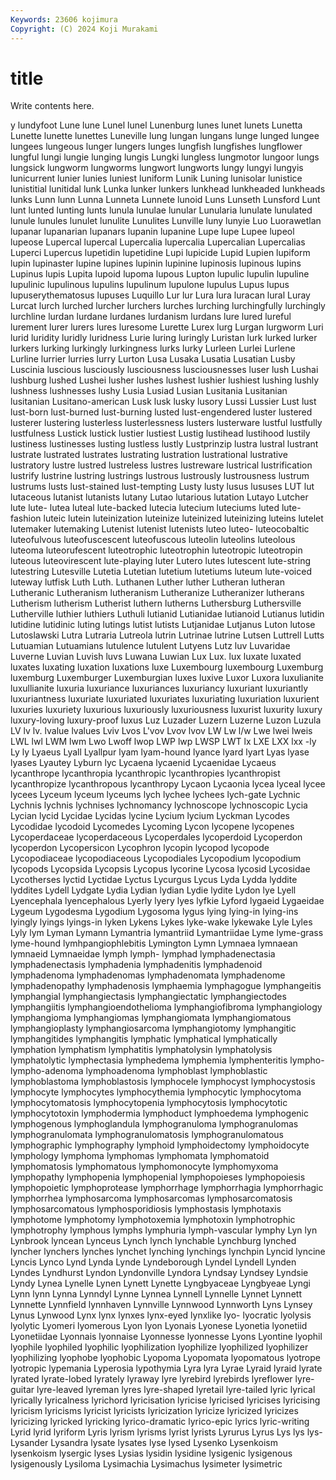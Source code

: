 ```yaml
---
Keywords: 23606 kojimura
Copyright: (C) 2024 Koji Murakami
---
```


# title

Write contents here.



y lundyfoot Lune lune Lunel
lunel Lunenburg lunes lunet lunets Lunetta Lunette lunette lunettes Luneville
lung lungan lungans lunge lunged lungee lungees lungeous lunger lungers
lunges lungfish lungfishes lungflower lungful lungi lungie lunging lungis Lungki
lungless lungmotor lungoor lungs lungsick lungworm lungworms lungwort lungworts lungy
lungyi lungyis lunicurrent lunier lunies luniest luniform Lunik Luning lunisolar
lunistice lunistitial lunitidal lunk Lunka lunker lunkers lunkhead lunkheaded lunkheads
lunks Lunn lunn Lunna Lunneta Lunnete lunoid Luns Lunseth Lunsford
Lunt lunt lunted lunting lunts lunula lunulae lunular Lunularia lunulate
lunulated lunule lunules lunulet lunulite Lunulites Lunville luny lunyie Luo
Luorawetlan lupanar lupanarian lupanars lupanin lupanine Lupe lupe Lupee lupeol
lupeose Lupercal lupercal Lupercalia lupercalia Lupercalian Lupercalias Luperci Lupercus lupetidin
lupetidine Lupi lupicide Lupid Lupien lupiform lupin lupinaster lupine lupines
lupinin lupinine lupinosis lupinous lupins Lupinus lupis Lupita lupoid lupoma
lupous Lupton lupulic lupulin lupuline lupulinic lupulinous lupulins lupulinum lupulone
lupulus Lupus lupus lupuserythematosus lupuses Luquillo Lur lur Lura lura
luracan lural Luray Lurcat lurch lurched lurcher lurchers lurches lurching
lurchingfully lurchingly lurchline lurdan lurdane lurdanes lurdanism lurdans lure lured
lureful lurement lurer lurers lures luresome Lurette Lurex lurg Lurgan
lurgworm Luri lurid luridity luridly luridness Lurie luring luringly Luristan
lurk lurked lurker lurkers lurking lurkingly lurkingness lurks lurky Lurleen
Lurlei Lurlene Lurline lurrier lurries lurry Lurton Lusa Lusaka Lusatia
Lusatian Lusby Luscinia luscious lusciously lusciousness lusciousnesses luser lush Lushai
lushburg lushed Lushei lusher lushes lushest lushier lushiest lushing lushly
lushness lushnesses lushy Lusia Lusiad Lusian Lusitania Lusitanian lusitanian Lusitano-american
Lusk lusk lusky lusory Lussi Lussier Lust lust lust-born lust-burned
lust-burning lusted lust-engendered luster lustered lusterer lustering lusterless lusterlessness lusters
lusterware lustful lustfully lustfulness Lustick lustick lustier lustiest Lustig lustihead
lustihood lustily lustiness lustinesses lusting lustless lustly Lustprinzip lustra lustral
lustrant lustrate lustrated lustrates lustrating lustration lustrational lustrative lustratory lustre
lustred lustreless lustres lustreware lustrical lustrification lustrify lustrine lustring lustrings
lustrous lustrously lustrousness lustrum lustrums lusts lust-stained lust-tempting Lusty lusty
lusus lususes LUT lut lutaceous lutanist lutanists lutany Lutao lutarious
lutation Lutayo Lutcher lute lute- lutea luteal lute-backed lutecia lutecium
luteciums luted lute-fashion luteic lutein luteinization luteinize luteinized luteinizing luteins
lutelet lutemaker lutemaking Lutenist lutenist lutenists luteo luteo- luteocobaltic luteofulvous
luteofuscescent luteofuscous luteolin luteolins luteolous luteoma luteorufescent luteotrophic luteotrophin luteotropic
luteotropin luteous luteovirescent lute-playing luter Lutero lutes lutescent lute-string lutestring
Lutesville Lutetia Lutetian lutetium lutetiums luteum lute-voiced luteway lutfisk Luth
Luth. Luthanen Luther luther Lutheran lutheran Lutheranic Lutheranism lutheranism Lutheranize
Lutheranizer lutherans Lutherism lutherism Lutherist luthern lutherns Luthersburg Luthersville Lutherville
luthier luthiers Luthuli lutianid Lutianidae lutianoid Lutianus lutidin lutidine lutidinic
luting lutings lutist lutists Lutjanidae Lutjanus Luton lutose Lutoslawski Lutra
Lutraria Lutreola lutrin Lutrinae lutrine Lutsen Luttrell Lutts Lutuamian Lutuamians
lutulence lutulent Lutyens Lutz luv Luvaridae Luverne Luvian Luvish luvs
Luwana Luwian Lux Lux. lux luxate luxated luxates luxating luxation
luxations luxe Luxembourg luxembourg Luxemburg luxemburg Luxemburger Luxemburgian luxes luxive
Luxor Luxora luxulianite luxullianite luxuria luxuriance luxuriances luxuriancy luxuriant luxuriantly
luxuriantness luxuriate luxuriated luxuriates luxuriating luxuriation luxurient luxuries luxuriety luxurious
luxuriously luxuriousness luxurist luxurity luxury luxury-loving luxury-proof luxus Luz Luzader
Luzern Luzerne Luzon Luzula LV lv lv. lvalue lvalues Lviv
Lvos L'vov Lvov lvov LW Lw l/w Lwe lwei lweis
LWL lwl LWM lwm Lwo Lwoff lwop LWP lwp LWSP
LWT lx LXE LXX lxx -ly Ly ly Lyaeus Lyall
Lyallpur lyam lyam-hound lyance lyard lyart Lyas lyase lyases Lyautey
Lyburn lyc Lycaena lycaenid Lycaenidae Lycaeus lycanthrope lycanthropia lycanthropic lycanthropies
lycanthropist lycanthropize lycanthropous lycanthropy Lycaon Lycaonia lycea lyceal lycee lycees
Lyceum lyceum lyceums lych lychee lychees lych-gate Lychnic Lychnis lychnis
lychnises lychnomancy lychnoscope lychnoscopic Lycia Lycian lycid Lycidae Lycidas lycine
Lycium lycium Lyckman Lycodes Lycodidae lycodoid Lycomedes Lycoming Lycon lycopene
lycopenes Lycoperdaceae lycoperdaceous Lycoperdales lycoperdoid Lycoperdon lycoperdon Lycopersicon Lycophron lycopin
lycopod lycopode Lycopodiaceae lycopodiaceous Lycopodiales Lycopodium lycopodium lycopods Lycopsida Lycopsis
Lycopus lycorine Lycosa lycosid Lycosidae Lycotherses lyctid Lyctidae Lyctus Lycurgus
Lycus Lyda Lydda lyddite lyddites Lydell Lydgate Lydia Lydian lydian
Lydie lydite Lydon lye Lyell Lyencephala lyencephalous Lyerly lyery lyes
lyfkie Lyford lygaeid Lygaeidae Lygeum Lygodesma Lygodium Lygosoma lygus lying
lying-in lying-ins lyingly lyings lyings-in lyken Lykens Lykes lyke-wake lykewake
Lyle Lyles Lyly lym Lyman Lymann Lymantria lymantriid Lymantriidae Lyme
lyme-grass lyme-hound lymhpangiophlebitis Lymington Lymn Lymnaea lymnaean lymnaeid Lymnaeidae lymph
lymph- lymphad lymphadenectasia lymphadenectasis lymphadenia lymphadenitis lymphadenoid lymphadenoma lymphadenomas lymphadenomata
lymphadenome lymphadenopathy lymphadenosis lymphaemia lymphagogue lymphangeitis lymphangial lymphangiectasis lymphangiectatic lymphangiectodes
lymphangiitis lymphangioendothelioma lymphangiofibroma lymphangiology lymphangioma lymphangiomas lymphangiomata lymphangiomatous lymphangioplasty lymphangiosarcoma
lymphangiotomy lymphangitic lymphangitides lymphangitis lymphatic lymphatical lymphatically lymphation lymphatism lymphatitis
lymphatolysin lymphatolysis lymphatolytic lymphectasia lymphedema lymphemia lymphenteritis lympho- lympho-adenoma lymphoadenoma
lymphoblast lymphoblastic lymphoblastoma lymphoblastosis lymphocele lymphocyst lymphocystosis lymphocyte lymphocytes lymphocythemia
lymphocytic lymphocytoma lymphocytomatosis lymphocytopenia lymphocytosis lymphocytotic lymphocytotoxin lymphodermia lymphoduct lymphoedema
lymphogenic lymphogenous lymphoglandula lymphogranuloma lymphogranulomas lymphogranulomata lymphogranulomatosis lymphogranulomatous lymphographic lymphography
lymphoid lymphoidectomy lymphoidocyte lymphology lymphoma lymphomas lymphomata lymphomatoid lymphomatosis lymphomatous
lymphomonocyte lymphomyxoma lymphopathy lymphopenia lymphopenial lymphopoieses lymphopoiesis lymphopoietic lymphoprotease lymphorrhage
lymphorrhagia lymphorrhagic lymphorrhea lymphosarcoma lymphosarcomas lymphosarcomatosis lymphosarcomatous lymphosporidiosis lymphostasis lymphotaxis
lymphotome lymphotomy lymphotoxemia lymphotoxin lymphotrophic lymphotrophy lymphous lymphs lymphuria lymph-vascular
lymphy Lyn lyn Lynbrook lyncean Lynceus Lynch lynch lynchable Lynchburg
lynched lyncher lynchers lynches lynchet lynching lynchings lynchpin Lyncid lyncine
Lyncis Lynco Lynd Lynda Lynde Lyndeborough Lyndel Lyndell Lynden Lyndes
Lyndhurst Lyndon Lyndonville Lyndora Lyndsay Lyndsey Lyndsie Lyndy Lynea Lynelle
Lynen Lynett Lynette Lyngbyaceae Lyngbyeae Lyngi Lynn lynn Lynna Lynndyl
Lynne Lynnea Lynnell Lynnelle Lynnet Lynnett Lynnette Lynnfield lynnhaven Lynnville
Lynnwood Lynnworth Lyns Lynsey Lynus Lynwood Lynx lynx lynxes lynx-eyed
lynxlike lyo- lyocratic lyolysis lyolytic Lyomeri lyomerous Lyon lyon Lyonais
Lyonese Lyonetia lyonetiid Lyonetiidae Lyonnais lyonnaise Lyonnesse lyonnesse Lyons Lyontine
lyophil lyophile lyophiled lyophilic lyophilization lyophilize lyophilized lyophilizer lyophilizing lyophobe
lyophobic Lyopoma Lyopomata lyopomatous lyotrope lyotropic lypemania Lyperosia lypothymia Lyra
lyra Lyrae Lyraid lyraid lyrate lyrated lyrate-lobed lyrately lyraway lyre
lyrebird lyrebirds lyreflower lyre-guitar lyre-leaved lyreman lyres lyre-shaped lyretail lyre-tailed
lyric lyrical lyrically lyricalness lyrichord lyricisation lyricise lyricised lyricises lyricising
lyricism lyricisms lyricist lyricists lyricization lyricize lyricized lyricizes lyricizing lyricked
lyricking lyrico-dramatic lyrico-epic lyrics lyric-writing Lyrid lyrid lyriform Lyris lyrism
lyrisms lyrist lyrists Lyrurus Lyrus Lys lys lys- Lysander Lysandra
lysate lysates lyse lysed Lysenko Lysenkoism lysenkoism lysergic lyses Lysias
lysidin lysidine lysigenic lysigenous lysigenously Lysiloma Lysimachia Lysimachus lysimeter lysimetric
